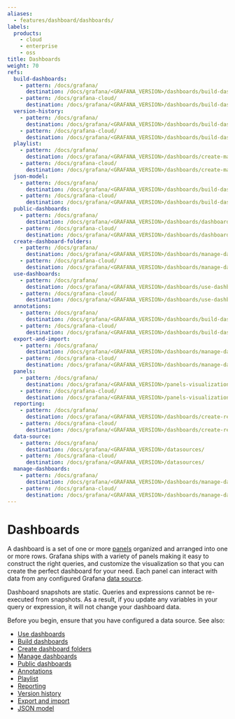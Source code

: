 ```yaml
---
aliases:
  - features/dashboard/dashboards/
labels:
  products:
    - cloud
    - enterprise
    - oss
title: Dashboards
weight: 70
refs:
  build-dashboards:
    - pattern: /docs/grafana/
      destination: /docs/grafana/<GRAFANA_VERSION>/dashboards/build-dashboards/
    - pattern: /docs/grafana-cloud/
      destination: /docs/grafana/<GRAFANA_VERSION>/dashboards/build-dashboards/
  version-history:
    - pattern: /docs/grafana/
      destination: /docs/grafana/<GRAFANA_VERSION>/dashboards/build-dashboards/manage-version-history/
    - pattern: /docs/grafana-cloud/
      destination: /docs/grafana/<GRAFANA_VERSION>/dashboards/build-dashboards/manage-version-history/
  playlist:
    - pattern: /docs/grafana/
      destination: /docs/grafana/<GRAFANA_VERSION>/dashboards/create-manage-playlists/
    - pattern: /docs/grafana-cloud/
      destination: /docs/grafana/<GRAFANA_VERSION>/dashboards/create-manage-playlists/
  json-model:
    - pattern: /docs/grafana/
      destination: /docs/grafana/<GRAFANA_VERSION>/dashboards/build-dashboards/view-dashboard-json-model/
    - pattern: /docs/grafana-cloud/
      destination: /docs/grafana/<GRAFANA_VERSION>/dashboards/build-dashboards/view-dashboard-json-model/
  public-dashboards:
    - pattern: /docs/grafana/
      destination: /docs/grafana/<GRAFANA_VERSION>/dashboards/dashboard-public/
    - pattern: /docs/grafana-cloud/
      destination: /docs/grafana/<GRAFANA_VERSION>/dashboards/dashboard-public/
  create-dashboard-folders:
    - pattern: /docs/grafana/
      destination: /docs/grafana/<GRAFANA_VERSION>/dashboards/manage-dashboards/#create-a-dashboard-folder
    - pattern: /docs/grafana-cloud/
      destination: /docs/grafana/<GRAFANA_VERSION>/dashboards/manage-dashboards/#create-a-dashboard-folder
  use-dashboards:
    - pattern: /docs/grafana/
      destination: /docs/grafana/<GRAFANA_VERSION>/dashboards/use-dashboards/
    - pattern: /docs/grafana-cloud/
      destination: /docs/grafana/<GRAFANA_VERSION>/dashboards/use-dashboards/
  annotations:
    - pattern: /docs/grafana/
      destination: /docs/grafana/<GRAFANA_VERSION>/dashboards/build-dashboards/annotate-visualizations/
    - pattern: /docs/grafana-cloud/
      destination: /docs/grafana/<GRAFANA_VERSION>/dashboards/build-dashboards/annotate-visualizations/
  export-and-import:
    - pattern: /docs/grafana/
      destination: /docs/grafana/<GRAFANA_VERSION>/dashboards/manage-dashboards/#export-and-import-dashboards
    - pattern: /docs/grafana-cloud/
      destination: /docs/grafana/<GRAFANA_VERSION>/dashboards/manage-dashboards/#export-and-import-dashboards
  panels:
    - pattern: /docs/grafana/
      destination: /docs/grafana/<GRAFANA_VERSION>/panels-visualizations/
    - pattern: /docs/grafana-cloud/
      destination: /docs/grafana/<GRAFANA_VERSION>/panels-visualizations/
  reporting:
    - pattern: /docs/grafana/
      destination: /docs/grafana/<GRAFANA_VERSION>/dashboards/create-reports/
    - pattern: /docs/grafana-cloud/
      destination: /docs/grafana/<GRAFANA_VERSION>/dashboards/create-reports/
  data-source:
    - pattern: /docs/grafana/
      destination: /docs/grafana/<GRAFANA_VERSION>/datasources/
    - pattern: /docs/grafana-cloud/
      destination: /docs/grafana/<GRAFANA_VERSION>/datasources/
  manage-dashboards:
    - pattern: /docs/grafana/
      destination: /docs/grafana/<GRAFANA_VERSION>/dashboards/manage-dashboards/
    - pattern: /docs/grafana-cloud/
      destination: /docs/grafana/<GRAFANA_VERSION>/dashboards/manage-dashboards/
---
```


# Dashboards

A dashboard is a set of one or more [panels](ref:panels) organized and arranged into one or more rows. Grafana ships with a variety of panels making it easy to construct the right queries, and customize the visualization so that you can create the perfect dashboard for your need. Each panel can interact with data from any configured Grafana [data source](ref:data-source).

Dashboard snapshots are static. Queries and expressions cannot be re-executed from snapshots. As a result, if you update any variables in your query or expression, it will not change your dashboard data.

Before you begin, ensure that you have configured a data source. See also:

- [Use dashboards](ref:use-dashboards)
- [Build dashboards](ref:build-dashboards)
- [Create dashboard folders](ref:create-dashboard-folders)
- [Manage dashboards](ref:manage-dashboards)
- [Public dashboards](ref:public-dashboards)
- [Annotations](ref:annotations)
- [Playlist](ref:playlist)
- [Reporting](ref:reporting)
- [Version history](ref:version-history)
- [Export and import](ref:export-and-import)
- [JSON model](ref:json-model)
